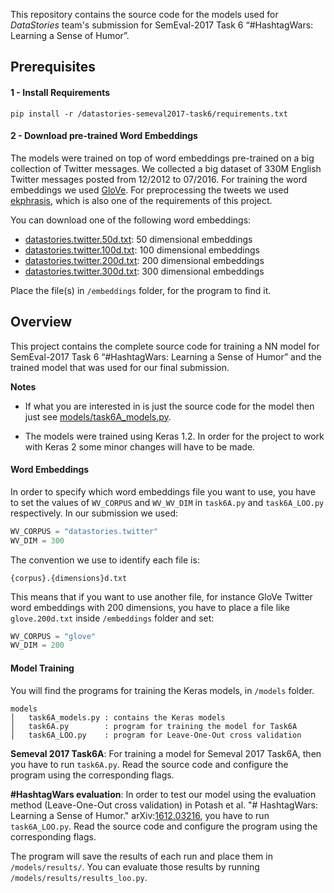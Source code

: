 This repository contains the source code for the models used for _DataStories_ team's submission 
for SemEval-2017 Task 6 “#HashtagWars: Learning a Sense of Humor”.


## Prerequisites
#### 1 - Install Requirements
```
pip install -r /datastories-semeval2017-task6/requirements.txt
```

#### 2 - Download pre-trained Word Embeddings
The models were trained on top of word embeddings pre-trained on a big collection of Twitter messages.
We collected a big dataset of 330M English Twitter messages posted from 12/2012 to 07/2016. 
For training the word embeddings we used [GloVe](https://github.com/stanfordnlp/GloVe).
For preprocessing the tweets we used [ekphrasis](https://github.com/cbaziotis/ekphrasis), 
which is also one of the requirements of this project.

You can download one of the following word embeddings:
- [datastories.twitter.50d.txt](https://mega.nz/#!zsQXmZYI!M_y65hkHdY88iC3I8Yeo7N9IRBI4D9mrpz016fqiXwQ): 50 dimensional embeddings
- [datastories.twitter.100d.txt](https://mega.nz/#!OsYTjIrQ!gLp6YLa0A3ncXjaUffbgL2RtUI74bvSkUKpflAS0OyQ): 100 dimensional embeddings
- [datastories.twitter.200d.txt](https://mega.nz/#!W5BXBISB!Vu19nme_shT3RjVL4Pplu8PuyaRH5M5WaNwTYK4Rxes): 200 dimensional embeddings
- [datastories.twitter.300d.txt](https://mega.nz/#!u4hFAJpK!UeZ5ERYod-SwrekW-qsPSsl-GYwLFQkh06lPTR7K93I): 300 dimensional embeddings

Place the file(s) in `/embeddings` folder, for the program to find it.


## Overview

This project contains the complete source code for training a NN model 
for SemEval-2017 Task 6 “#HashtagWars: Learning a Sense of Humor” and 
the trained model that was used for our final submission. 

**Notes**

* If what you are interested in is just the source code for the model then just see 
[models/task6A_models.py](https://github.com/cbaziotis/datastories-semeval2017-task6/blob/master/models/task6A_models.py).

* The models were trained using Keras 1.2. In order for the project to work with Keras 2 some minor changes will have to be made.



#### Word Embeddings
In order to specify which word embeddings file you want to use, 
you have to set the values of `WV_CORPUS` and `WV_WV_DIM` in `task6A.py` and `task6A_LOO.py` respectively.
In our submission we used:
```python
WV_CORPUS = "datastories.twitter"
WV_DIM = 300
```

The convention we use to identify each file is:
```
{corpus}.{dimensions}d.txt
```

This means that if you want to use another file, for instance GloVe Twitter word embeddings with 200 dimensions,
you have to place a file like `glove.200d.txt` inside `/embeddings` folder and set:
```python
WV_CORPUS = "glove"
WV_DIM = 200
```


#### Model Training
You will find the programs for training the Keras models, in `/models` folder.
```
models
│   task6A_models.py : contains the Keras models
│   task6A.py        : program for training the model for Task6A
│   task6A_LOO.py    : program for Leave-One-Out cross validation
```

**Semeval 2017 Task6A**: For training a model for Semeval 2017 Task6A, then you have to run `task6A.py`. 
Read the source code and configure the program using the corresponding flags.

**#HashtagWars evaluation**: 
In order to test our model using the evaluation method (Leave-One-Out cross validation) in 
Potash et al. "# HashtagWars: Learning a Sense of Humor." arXiv:[1612.03216](https://arxiv.org/abs/1612.03216),
you have to run `task6A_LOO.py`.
Read the source code and configure the program using the corresponding flags.

The program will save the results of each run and place them in `/models/results/`.
You can evaluate those results by running `/models/results/results_loo.py`.

